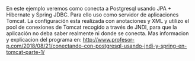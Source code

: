 En este ejemplo veremos como conecta a Postgresql usando JPA + Hibernate y Spring JDBC. Para ello uso como servidor de aplicaciones Tomcat. La configuración esta realizada con anotaciones y XML y utilizo el pool de conexiones de Tomcat recogido a través de JNDI, para que la aplicación no deba saber realmente ni donde se conecta.
Mas informacion y explicacion del programa en:
http://www.profesor-p.com/2018/08/21/conectando-con-postgresql-usando-jndi-y-spring-en-tomcat-parte-1/

